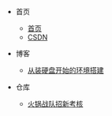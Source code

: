 <!-- docs/_navbar.md -->

* 首页
    * [首页](README.md)
    * [CSDN](https://blog.csdn.net/raw_inputhello)

* 博客
    * [从装硬盘开始的环境搭建](start_with_disk/README.md)

* 仓库
    * [火锅战队招新考核](https://zhaocake.github.io/rm_hotpot_exam/)
    
